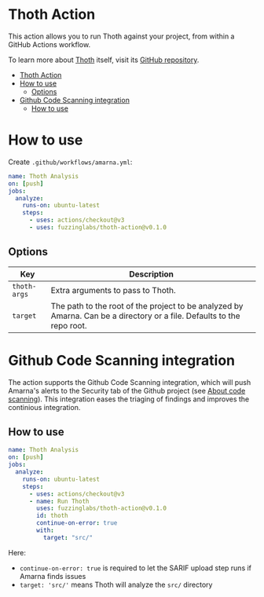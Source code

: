 # Thoth Action

This action allows you to run Thoth against your project, from within a GitHub Actions workflow.

To learn more about [Thoth](https://github.com/FuzzingLabs/thoth) itself, visit
its [GitHub repository](https://github.com/FuzzingLabs/thoth).

- [Thoth Action](#thoth-action)
- [How to use](#how-to-use)
  - [Options](#options)
- [Github Code Scanning integration](#github-code-scanning-integration)
  - [How to use](#how-to-use-1)

# How to use

Create `.github/workflows/amarna.yml`:

```yaml
name: Thoth Analysis
on: [push]
jobs:
  analyze:
    runs-on: ubuntu-latest
    steps:
      - uses: actions/checkout@v3
      - uses: fuzzinglabs/thoth-action@v0.1.0
```

## Options

| Key          | Description                                                                                                            |
| ------------ | ---------------------------------------------------------------------------------------------------------------------- |
| `thoth-args` | Extra arguments to pass to Thoth.                                                                                      |
| `target`     | The path to the root of the project to be analyzed by Amarna. Can be a directory or a file. Defaults to the repo root. |

# Github Code Scanning integration

The action supports the Github Code Scanning integration, which will push Amarna's alerts to the Security tab of the Github project (see [About code scanning](https://docs.github.com/en/code-security/code-scanning/automatically-scanning-your-code-for-vulnerabilities-and-errors/about-code-scanning)). This integration eases the triaging of findings and improves the continious integration.

## How to use

```yaml
name: Thoth Analysis
on: [push]
jobs:
  analyze:
    runs-on: ubuntu-latest
    steps:
      - uses: actions/checkout@v3
      - name: Run Thoth
        uses: fuzzinglabs/thoth-action@v0.1.0
        id: thoth
        continue-on-error: true
        with:
          target: "src/"
```

Here:

- `continue-on-error: true` is required to let the SARIF upload step runs if Amarna finds issues
- `target: 'src/'` means Thoth will analyze the `src/` directory
